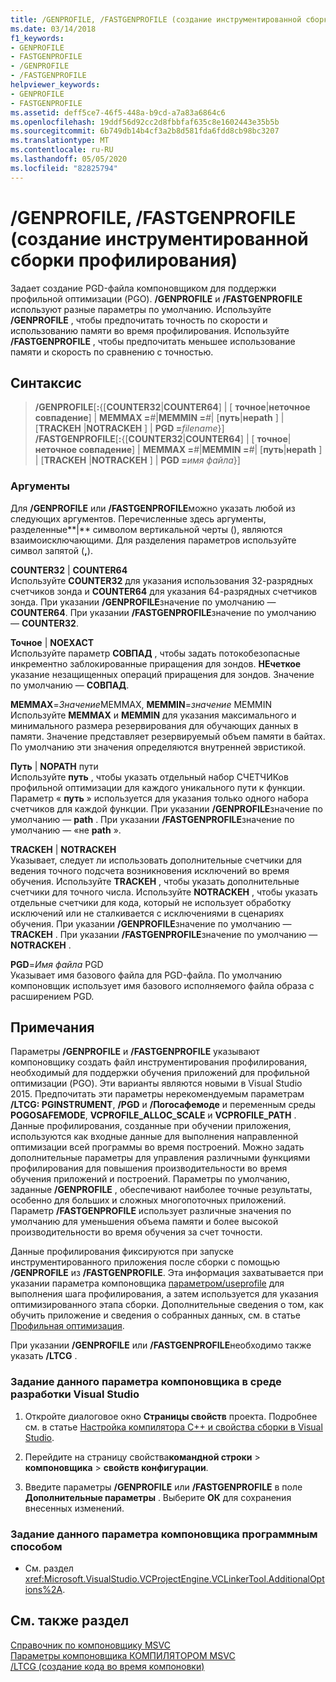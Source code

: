 ```yaml
---
title: /GENPROFILE, /FASTGENPROFILE (создание инструментированной сборки профилирования)
ms.date: 03/14/2018
f1_keywords:
- GENPROFILE
- FASTGENPROFILE
- /GENPROFILE
- /FASTGENPROFILE
helpviewer_keywords:
- GENPROFILE
- FASTGENPROFILE
ms.assetid: deff5ce7-46f5-448a-b9cd-a7a83a6864c6
ms.openlocfilehash: 19ddf56d92cc2d8fbbfaf635c8e1602443e35b5b
ms.sourcegitcommit: 6b749db14b4cf3a2b8d581fda6fdd8cb98bc3207
ms.translationtype: MT
ms.contentlocale: ru-RU
ms.lasthandoff: 05/05/2020
ms.locfileid: "82825794"
---
```

# <a name="genprofile-fastgenprofile-generate-profiling-instrumented-build"></a>/GENPROFILE, /FASTGENPROFILE (создание инструментированной сборки профилирования)

Задает создание PGD-файла компоновщиком для поддержки профильной оптимизации (PGO). **/GENPROFILE** и **/FASTGENPROFILE** используют разные параметры по умолчанию. Используйте **/GENPROFILE** , чтобы предпочитать точность по скорости и использованию памяти во время профилирования. Используйте **/FASTGENPROFILE** , чтобы предпочитать меньшее использование памяти и скорость по сравнению с точностью.

## <a name="syntax"></a>Синтаксис

> **/GENPROFILE**[**:**{[**COUNTER32**|**COUNTER64**] | [ **точное**|**неточное совпадение**] | **MEMMAX =**_#_|**MEMMIN =**_#_| [**путь**|**неpath** ] | [**TRACKEH** |**NOTRACKEH** ] | **PGD =**_filename_}] \
> **/FASTGENPROFILE**[**:**{[**COUNTER32**|**COUNTER64**] | [ **точное**|**неточное совпадение**] | **MEMMAX =**_#_|**MEMMIN =**_#_| [**путь**|**неpath** ] | [**TRACKEH** |**NOTRACKEH** ] | **PGD =**_имя файла_}]

### <a name="arguments"></a>Аргументы

Для **/GENPROFILE** или **/FASTGENPROFILE**можно указать любой из следующих аргументов. Перечисленные здесь аргументы, разделенные**|** символом вертикальной черты (), являются взаимоисключающими. Для разделения параметров используйте символ запятой (**,**).

**COUNTER32** &#124; **COUNTER64**<br/>
Используйте **COUNTER32** для указания использования 32-разрядных счетчиков зонда и **COUNTER64** для указания 64-разрядных счетчиков зонда. При указании **/GENPROFILE**значение по умолчанию — **COUNTER64**. При указании **/FASTGENPROFILE**значение по умолчанию — **COUNTER32**.

**Точное** &#124; **NOEXACT**<br/>
Используйте параметр **СОВПАД** , чтобы задать потокобезопасные инкрементно заблокированные приращения для зондов. **НЕчеткое** указание незащищенных операций приращения для зондов. Значение по умолчанию — **СОВПАД**.

**MEMMAX**=*Значение*MEMMAX, **MEMMIN**=*значение* MEMMIN<br/>
Используйте **MEMMAX** и **MEMMIN** для указания максимального и минимального размера резервирования для обучающих данных в памяти. Значение представляет резервируемый объем памяти в байтах. По умолчанию эти значения определяются внутренней эвристикой.

**Путь** &#124; **NOPATH** пути <br/>
Используйте **путь** , чтобы указать отдельный набор СЧЕТЧИКов профильной оптимизации для каждого уникального пути к функции. Параметр « **путь** » используется для указания только одного набора счетчиков для каждой функции. При указании **/GENPROFILE**значение по умолчанию — **path** . При указании **/FASTGENPROFILE**значение по умолчанию — «не **path** ».

**TRACKEH** &#124; **NOTRACKEH** <br/>
Указывает, следует ли использовать дополнительные счетчики для ведения точного подсчета возникновения исключений во время обучения. Используйте **TRACKEH** , чтобы указать дополнительные счетчики для точного числа. Используйте **NOTRACKEH** , чтобы указать отдельные счетчики для кода, который не использует обработку исключений или не сталкивается с исключениями в сценариях обучения.  При указании **/GENPROFILE**значение по умолчанию — **TRACKEH** . При указании **/FASTGENPROFILE**значение по умолчанию — **NOTRACKEH** .

**PGD**=*Имя файла* PGD<br/>
Указывает имя базового файла для PGD-файла. По умолчанию компоновщик использует имя базового исполняемого файла образа с расширением PGD.

## <a name="remarks"></a>Примечания

Параметры **/GENPROFILE** и **/FASTGENPROFILE** указывают компоновщику создать файл инструментирования профилирования, необходимый для поддержки обучения приложений для профильной оптимизации (PGO). Эти варианты являются новыми в Visual Studio 2015. Предпочитать эти параметры нерекомендуемым параметрам **/LTCG: PGINSTRUMENT**, **/PGD** и **/Погосафемоде** и переменным среды **POGOSAFEMODE**, **VCPROFILE_ALLOC_SCALE** и **VCPROFILE_PATH** . Данные профилирования, созданные при обучении приложения, используются как входные данные для выполнения направленной оптимизации всей программы во время построений. Можно задать дополнительные параметры для управления различными функциями профилирования для повышения производительности во время обучения приложений и построений. Параметры по умолчанию, заданные **/GENPROFILE** , обеспечивают наиболее точные результаты, особенно для больших и сложных многопоточных приложений. Параметр **/FASTGENPROFILE** использует различные значения по умолчанию для уменьшения объема памяти и более высокой производительности во время обучения за счет точности.

Данные профилирования фиксируются при запуске инструментированного приложения после сборки с помощью **/GENPROFILE** из **/FASTGENPROFILE**. Эта информация захватывается при указании параметра компоновщика [параметром/useprofile](useprofile.md) для выполнения шага профилирования, а затем используется для указания оптимизированного этапа сборки. Дополнительные сведения о том, как обучить приложение и сведения о собранных данных, см. в статье [Профильная оптимизация](../profile-guided-optimizations.md).

При указании **/GENPROFILE** или **/FASTGENPROFILE**необходимо также указать **/LTCG** .

### <a name="to-set-this-linker-option-in-the-visual-studio-development-environment"></a>Задание данного параметра компоновщика в среде разработки Visual Studio

1. Откройте диалоговое окно **Страницы свойств** проекта. Подробнее см. в статье [Настройка компилятора C++ и свойства сборки в Visual Studio](../working-with-project-properties.md).

1. Перейдите на страницу свойства**командной строки**  > **компоновщика** >  **свойств конфигурации**.

1. Введите параметры **/GENPROFILE** или **/FASTGENPROFILE** в поле **Дополнительные параметры** . Выберите **ОК** для сохранения внесенных изменений.

### <a name="to-set-this-linker-option-programmatically"></a>Задание данного параметра компоновщика программным способом

- См. раздел <xref:Microsoft.VisualStudio.VCProjectEngine.VCLinkerTool.AdditionalOptions%2A>.

## <a name="see-also"></a>См. также раздел

[Справочник по компоновщику MSVC](linking.md)<br/>
[Параметры компоновщика КОМПИЛЯТОРОМ MSVC](linker-options.md)<br/>
[/LTCG (создание кода во время компоновки)](ltcg-link-time-code-generation.md)<br/>
